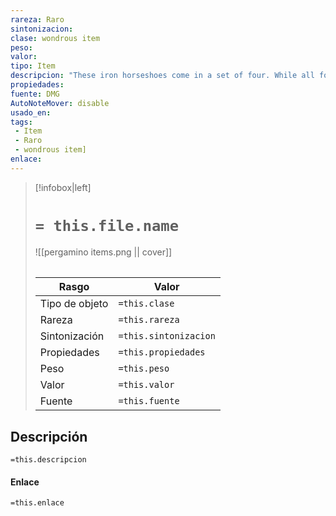 ```yaml
---
rareza: Raro
sintonizacion: 
clase: wondrous item
peso: 
valor: 
tipo: Item
descripcion: "These iron horseshoes come in a set of four. While all four shoes are affixed to the hooves of a horse or similar creature, they increase the creature&#x27;s walking speed by 30 feet."
propiedades: 
fuente: DMG
AutoNoteMover: disable
usado_en:  
tags: 
 - Item
 - Raro
 - wondrous item]
enlace: 
---
```


> [!infobox|left]
>  # `= this.file.name`
> ![[pergamino items.png || cover]]
> ######   
> |Rasgo | Valor |
> | --- | --- |
> | Tipo de objeto| `=this.clase`|
>  | Rareza| `=this.rareza`|
> | Sintonización | `=this.sintonizacion` |
> | Propiedades | `=this.propiedades` |
>  | Peso | `=this.peso` |
> | Valor | `=this.valor` |
> | Fuente | `=this.fuente` |


## Descripción
`=this.descripcion`

#### Enlace
`=this.enlace`